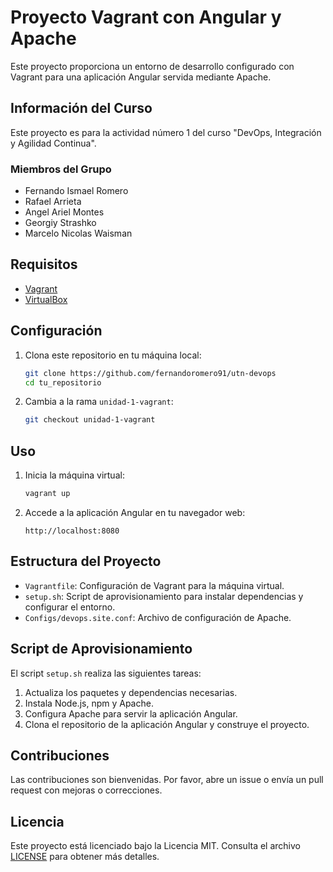 # Proyecto Vagrant con Angular y Apache

Este proyecto proporciona un entorno de desarrollo configurado con Vagrant para una aplicación Angular servida mediante Apache.

## Información del Curso

Este proyecto es para la actividad número 1 del curso "DevOps, Integración y Agilidad Continua".

### Miembros del Grupo

- Fernando Ismael Romero
- Rafael Arrieta
- Angel Ariel Montes
- Georgiy Strashko
- Marcelo Nicolas Waisman

## Requisitos

- [Vagrant](https://www.vagrantup.com/downloads)
- [VirtualBox](https://www.virtualbox.org/)

## Configuración

1. Clona este repositorio en tu máquina local:

    ```sh
    git clone https://github.com/fernandoromero91/utn-devops
    cd tu_repositorio
    ```
2. Cambia a la rama `unidad-1-vagrant`:

    ```sh
    git checkout unidad-1-vagrant
    ```

## Uso

1. Inicia la máquina virtual:

    ```sh
    vagrant up
    ```

2. Accede a la aplicación Angular en tu navegador web:

    ```
    http://localhost:8080
    ```

## Estructura del Proyecto

- `Vagrantfile`: Configuración de Vagrant para la máquina virtual.
- `setup.sh`: Script de aprovisionamiento para instalar dependencias y configurar el entorno.
- `Configs/devops.site.conf`: Archivo de configuración de Apache.

## Script de Aprovisionamiento

El script `setup.sh` realiza las siguientes tareas:

1. Actualiza los paquetes y dependencias necesarias.
2. Instala Node.js, npm y Apache.
3. Configura Apache para servir la aplicación Angular.
4. Clona el repositorio de la aplicación Angular y construye el proyecto.


## Contribuciones

Las contribuciones son bienvenidas. Por favor, abre un issue o envía un pull request con mejoras o correcciones.

## Licencia

Este proyecto está licenciado bajo la Licencia MIT. Consulta el archivo [LICENSE](LICENSE) para obtener más detalles.
